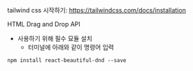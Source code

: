 tailwind css 시작하기: https://tailwindcss.com/docs/installation


HTML Drag and Drop API
- 사용하기 위해 필수 묘듈 설치
  - 터미널에 아래와 같이 명령어 입력

```shell
npm install react-beautiful-dnd --save
```